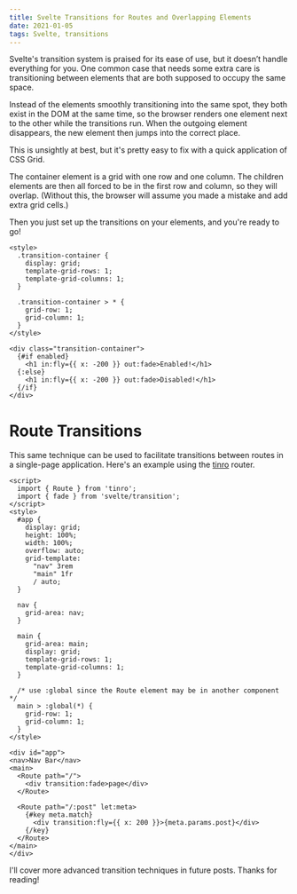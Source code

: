 ```yaml
---
title: Svelte Transitions for Routes and Overlapping Elements
date: 2021-01-05
tags: Svelte, transitions
---
```


Svelte's transition system is praised for its ease of use, but it doesn’t handle everything for you. One common case that needs some extra care is transitioning between elements that are both supposed to occupy the same space.

Instead of the elements smoothly transitioning into the same spot, they both exist in the DOM at the same time, so the browser renders one element next to the other while the transitions run.  When the outgoing element disappears, the new element then jumps into the correct place.

<div data-component="BadTransitionJump"></div>

This is unsightly at best, but it's pretty easy to fix with a quick application of CSS Grid.

The container element is a grid with one row and one column. The children elements are then all forced to be in the first row and column, so they will overlap. (Without this, the browser will assume you made a mistake and add extra grid cells.)

Then you just set up the transitions on your elements, and you're ready to go!

```svelte
<style>
  .transition-container {
    display: grid;
    template-grid-rows: 1;
    template-grid-columns: 1;
  }

  .transition-container > * {
    grid-row: 1;
    grid-column: 1;
  }
</style>

<div class="transition-container">
  {#if enabled}
    <h1 in:fly={{ x: -200 }} out:fade>Enabled!</h1>
  {:else}
    <h1 in:fly={{ x: -200 }} out:fade>Disabled!</h1>
  {/if}
</div>
```

<div data-component="Repl" data-prop-id="92647d0aa8d94aae84e70e374405233d" data-prop-expanded-width="false">
</div>

# Route Transitions

This same technique can be used to facilitate transitions between routes in a single-page application. Here's an example using the [tinro](https://github.com/AlexxNB/tinro) router.

```svelte
<script>
  import { Route } from 'tinro';
  import { fade } from 'svelte/transition';
</script>
<style>
  #app {
    display: grid;
    height: 100%;
    width: 100%;
    overflow: auto;
    grid-template:
      "nav" 3rem
      "main" 1fr
      / auto;
  }

  nav {
    grid-area: nav;
  }

  main {
    grid-area: main;
    display: grid;
    template-grid-rows: 1;
    template-grid-columns: 1;
  }

  /* use :global since the Route element may be in another component */
  main > :global(*) {
    grid-row: 1;
    grid-column: 1;
  }
</style>

<div id="app">
<nav>Nav Bar</nav>
<main>
  <Route path="/">
    <div transition:fade>page</div>
  </Route>

  <Route path="/:post" let:meta>
    {#key meta.match}
      <div transition:fly={{ x: 200 }}>{meta.params.post}</div>
    {/key}
  </Route>
</main>
</div>
```

<div data-component="Repl" data-prop-id="c701f43b27ce4da1a189b08a8a250255" data-prop-expanded-width="false"></div>


I'll cover more advanced transition techniques in future posts. Thanks for reading!
